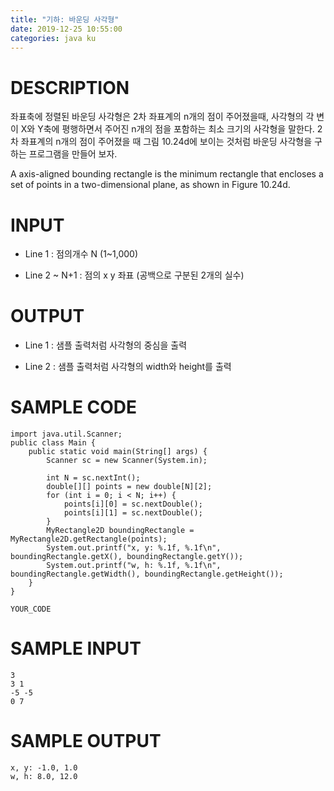 ```yaml
---
title: "기하: 바운딩 사각형"
date: 2019-12-25 10:55:00
categories: java ku
---
```


# DESCRIPTION
좌표축에 정렬된 바운딩 사각형은 2차 좌표계의 n개의 점이 주어졌을때, 사각형의 각 변이 X와 Y축에 평행하면서 주어진 n개의 점을 포함하는 최소 크기의 사각형을 말한다. 2차 좌표계의 n개의 점이 주어졌을 때 그림 10.24d에 보이는 것처럼 바운딩 사각형을 구하는 프로그램을 만들어 보자. 

A axis-aligned bounding rectangle is the minimum rectangle that encloses a set of points in a two-dimensional plane, as shown in Figure 10.24d.

# INPUT
* Line 1 : 점의개수 N (1~1,000)

* Line 2 ~ N+1 : 점의 x y 좌표 (공백으로 구분된 2개의 실수)

 

# OUTPUT
* Line 1 : 샘플 출력처럼 사각형의 중심을 출력

* Line 2 : 샘플 출력처럼 사각형의 width와 height를 출력

 

# SAMPLE CODE
```
import java.util.Scanner;
public class Main {
    public static void main(String[] args) {
        Scanner sc = new Scanner(System.in);

        int N = sc.nextInt();
        double[][] points = new double[N][2];
        for (int i = 0; i < N; i++) {
            points[i][0] = sc.nextDouble();
            points[i][1] = sc.nextDouble();
        }
        MyRectangle2D boundingRectangle = MyRectangle2D.getRectangle(points);
        System.out.printf("x, y: %.1f, %.1f\n", boundingRectangle.getX(), boundingRectangle.getY());
        System.out.printf("w, h: %.1f, %.1f\n", boundingRectangle.getWidth(), boundingRectangle.getHeight());
    }
}

YOUR_CODE
```


# SAMPLE INPUT
```
3
3 1
-5 -5
0 7
```

# SAMPLE OUTPUT
```
x, y: -1.0, 1.0
w, h: 8.0, 12.0
```

<script src="https://gist.github.com/DetegiCE/2006fce7df93402b3e39a7a774118842.js"></script>
